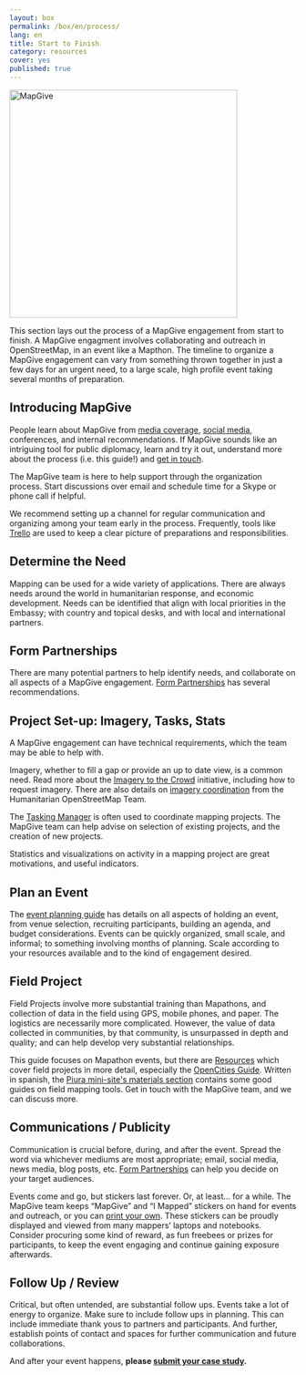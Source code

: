 ```yaml
---
layout: box
permalink: /box/en/process/
lang: en
title: Start to Finish
category: resources
cover: yes
published: true
---
```


<img src="{{site.baseurl}}/assets/img/mapgive-space.png" alt="MapGive" width="400px">

This section lays out the process of a MapGive engagement from start to finish. A MapGive engagment involves collaborating and outreach in OpenStreetMap, in an event like a Mapthon.  The timeline to organize a MapGive engagement can vary from something thrown together in just a few days for an urgent need, to a large scale, high profile event taking several months of preparation.

## Introducing MapGive

People learn about MapGive from [media coverage]({{site.baseurl}}/mapgive-in-the-news/), [social media](https://twitter.com/mapgive), conferences, and internal recommendations. If MapGive sounds like an intriguing tool for public diplomacy, learn and try it out, understand more about the process (i.e. this guide!) and [get in touch](#about&contact-info-credits).

The MapGive team is here to help support through the organization process. Start discussions over email and schedule time for a Skype or phone call if helpful.

We recommend setting up a channel for regular communication and organizing among your team early in the process. Frequently, tools like [Trello](https://trello.com/) are used to keep a clear picture of preparations and responsibilities.

## Determine the Need

Mapping can be used for a wide variety of applications. There are always needs around the world in humanitarian response, and economic development. Needs can be identified that align with local priorities in the Embassy; with country and topical desks, and with local and international partners.

## Form Partnerships

There are many potential partners to help identify needs, and collaborate on all aspects of a MapGive engagement. [Form Partnerships](#resources&form-partnerships) has several recommendations.

## Project Set-up: Imagery, Tasks, Stats

A MapGive engagement can have technical requirements, which the team may be able to help with.

Imagery, whether to fill a gap or provide an up to date view, is a common need. Read more about the [Imagery to the Crowd]({{site.baseurl}}/ittc/) initiative, including how to request imagery. There are also details on [imagery coordination](http://wiki.openstreetmap.org/wiki/HOT_activation#Imagery_Coordination) from the Humanitarian OpenStreetMap Team.

The [Tasking Manager]({{site.baseurl}}/learn-to-map/#step-3) is often used to coordinate mapping projects. The MapGive team can help advise on selection of existing projects, and the creation of new projects.

Statistics and visualizations on activity in a mapping project are great motivations, and useful indicators. 

<!--For example, [this page for the White House Mapathon](http://mapgive.state.gov/whmapathon/results/). There are a number of tools to use here, the team can advise.-->

## Plan an Event 

The [event planning guide](#resources&plan-an-event) has details on all aspects of holding an event, from venue selection, recruiting participants, building an agenda, and budget considerations. Events can be quickly organized, small scale, and informal; to something involving months of planning. Scale according to your resources available and to the kind of engagement desired.

## Field Project

Field Projects involve more substantial training than Mapathons, and collection of data in the field using GPS, mobile phones, and paper. The logistics are necessarily more complicated. However, the value of data collected in communities, by that community, is unsurpassed in depth and quality; and can help develop very substantial relationships.

This guide focuses on Mapathon events, but there are <a class="page_link" href="#resources"> Resources</a> which cover field projects in more detail, especially the [OpenCities Guide](http://www.opencitiesproject.org/guide/). Written in spanish, the [Piura mini-site's materials section](https://mapgive.state.gov/events/piura/materiales/) contains some good guides on field mapping tools. Get in touch with the MapGive team, and we can discuss more.

## Communications / Publicity

Communication is crucial before, during, and after the event. Spread the word via whichever mediums are most appropriate; email, social media, news media, blog posts, etc. [Form Partnerships](#resources&form-partnerships) can help you decide on your target audiences.

<!--
The [MapGive Social Media Toolkit]({{site.baseurl}}/files/CompleteMapGiveSocialMediaToolkit.docx) can assist you in publicizing your event and connect with a broader audience. The key is to begin messaging in advance and to choose a relevant #hashtag so that the activity is easy to follow and potentially engage a larger community. Tweet @MapGive for support broadcasting your event.
-->
 
Events come and go, but stickers last forever. Or, at least... for a while. The MapGive team keeps “MapGive” and “I Mapped” stickers on hand for events and outreach, or you can [print your own](#resources&printables). These stickers can be proudly displayed and viewed from many mappers’ laptops and notebooks. Consider procuring some kind of reward, as fun freebees or prizes for participants, to keep the event engaging and continue gaining exposure afterwards.

## Follow Up / Review

Critical, but often untended, are substantial follow ups. Events take a lot of energy to organize. Make sure to include follow ups in planning. This can include immediate thank yous to partners and participants. And further, establish points of contact and spaces for further communication and future collaborations.

And after your event happens, **please [submit your case study](https://docs.google.com/forms/d/1Y4t-KKUOqvQAK3IURH256TSbjGORjIEf8c3Doa0-nI8/viewform).**

<!--printable sign-up sheet for more info, or draft thank you follow-up letter?-->

<!--
__seperate page for these below???__

## Timeline
-->

